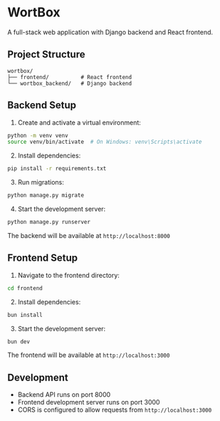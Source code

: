 # WortBox

A full-stack web application with Django backend and React frontend.

## Project Structure

```
wortbox/
├── frontend/          # React frontend
└── wortbox_backend/   # Django backend
```

## Backend Setup

1. Create and activate a virtual environment:
```bash
python -m venv venv
source venv/bin/activate  # On Windows: venv\Scripts\activate
```

2. Install dependencies:
```bash
pip install -r requirements.txt
```

3. Run migrations:
```bash
python manage.py migrate
```

4. Start the development server:
```bash
python manage.py runserver
```

The backend will be available at `http://localhost:8000`

## Frontend Setup

1. Navigate to the frontend directory:
```bash
cd frontend
```

2. Install dependencies:
```bash
bun install
```

3. Start the development server:
```bash
bun dev
```

The frontend will be available at `http://localhost:3000`

## Development

- Backend API runs on port 8000
- Frontend development server runs on port 3000
- CORS is configured to allow requests from `http://localhost:3000` 